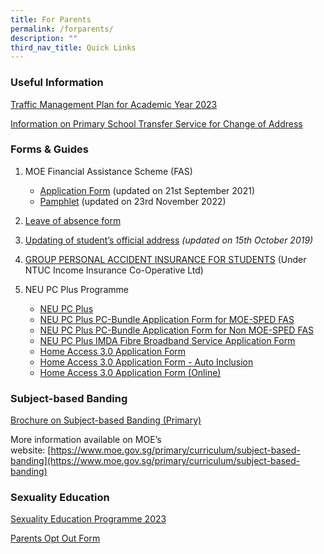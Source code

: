 ```yaml
---
title: For Parents
permalink: /forparents/
description: ""
third_nav_title: Quick Links
---
```



### Useful Information
[Traffic Management Plan for Academic Year 2023](https://www.nanhuapri.moe.edu.sg/trafficmanagementplan/)

[Information on Primary School Transfer Service for Change of Address](https://www.nanhuapri.moe.edu.sg/files/Information%20Sheets/Annex%20B%20-%20Information%20sheet%20for%20parents.pdf)
  
### Forms & Guides
1.  MOE Financial Assistance Scheme (FAS)
    *   [Application Form](https://www.nanhuapri.moe.edu.sg/files/Application%20Forms/MOE-FAS-application-form.pdf) (updated on 21st September 2021)
    *   [Pamphlet](https://www.nanhuapri.moe.edu.sg/files/Information%20Sheets/MOE_FAS_Pamphlet_2023.pdf) (updated on 23rd November 2022)
2.  [Leave of absence form](https://go.gov.sg/nhps-loa-application-form)

4.  [Updating of student’s official address](https://www.nanhuapri.moe.edu.sg/files/Application%20Forms/Request%20Form%20For%20Updating%20of%20Student%20Address-Annex%201B2%20-%202019.pdf) _(updated on 15th October 2019)_  
    
4.  [GROUP PERSONAL ACCIDENT INSURANCE FOR STUDENTS](https://www.nanhuapri.moe.edu.sg/files/Application%20Forms/Product%20Fact%20Sheet%20Year%202023.pdf) (Under NTUC Income Insurance Co-Operative Ltd)
    
5.  NEU PC Plus Programme
    *   [NEU PC Plus](https://www.nanhuapri.moe.edu.sg/files/Information%20Sheets/NEU%20PC%20Plus%20Infographic.pdf)
    *   [NEU PC Plus PC-Bundle Application Form for MOE-SPED FAS](https://www.nanhuapri.moe.edu.sg/files/Application%20Forms/NPP-Application-Form-for-MOE-SPED-FAS.pdf)
    *   [NEU PC Plus PC-Bundle Application Form for Non MOE-SPED FAS](https://www.nanhuapri.moe.edu.sg/files/Application%20Forms/NPP-Application-Form-for-NON-MOE-SPED-FAS.pdf)
    *   [NEU PC Plus IMDA Fibre Broadband Service Application Form](https://www.nanhuapri.moe.edu.sg/files/Application%20Forms/NEU%20PC%20Plus%20IMDA%20FBB%20Svc%20Appl%202023.pdf)
    *   [Home Access 3.0 Application Form](https://www.nanhuapri.moe.edu.sg/files/Application%20Forms/Home%20Access%2030%20Application%20Form.pdf)
    *   [Home Access 3.0 Application Form - Auto Inclusion](https://www.nanhuapri.moe.edu.sg/files/Application%20Forms/Home%20Access%2030%20Application%20Form%20-%20Auto%20Inclusion.pdf)
    *   [Home Access 3.0 Application Form (Online)](https://eservice.imda.gov.sg/das/singpasslogin?strParam=login&notprotected=true)

### Subject-based Banding
   
[Brochure on Subject-based Banding (Primary)](https://www.nanhuapri.moe.edu.sg/files/Information%20Sheets/1MOE_SBB_ENG_1%20Mar%202018.pdf)

More information available on MOE’s website: [https://www.moe.gov.sg/primary/curriculum/subject-based-banding](https://www.moe.gov.sg/primary/curriculum/subject-based-banding)


### Sexuality Education
[Sexuality Education Programme 2023](https://www.nanhuapri.moe.edu.sg/files/Information%20Sheets/Sexuality%20Education%20Programme%202023.pdf)

[Parents Opt Out Form](https://www.nanhuapri.moe.edu.sg/files/Application%20Forms/2023%20Parents%20opt%20out%20form.pdf)